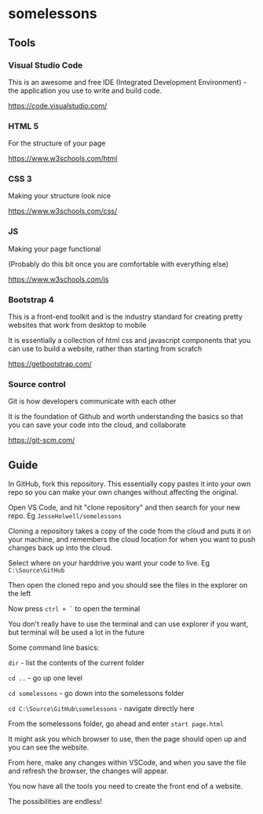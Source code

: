# somelessons

## Tools

### Visual Studio Code
This is an awesome and free IDE (Integrated Development Environment) - the application you use to write and build code.

https://code.visualstudio.com/

### HTML 5
For the structure of your page

https://www.w3schools.com/html

### CSS 3
Making your structure look nice

https://www.w3schools.com/css/

### JS
Making your page functional

(Probably do this bit once you are comfortable with everything else)

https://www.w3schools.com/js

### Bootstrap 4
 This is a front-end toolkit and is the industry standard for creating pretty websites that work from desktop to mobile

It is essentially a collection of html css and javascript components that you can use to build a website, rather than starting from scratch

https://getbootstrap.com/

### Source control
Git is how developers communicate with each other

It is the foundation of Github and worth understanding the basics so that you can save your code into the cloud, and collaborate

https://git-scm.com/

## Guide

In GitHub, fork this repository. This essentially copy pastes it into your own repo so you can make your own changes without affecting the original.

Open VS Code, and hit "clone repository" and then search for your new repo. Eg `JesseHolwell/somelessons`

Cloning a repository takes a copy of the code from the cloud and puts it on your machine, and remembers the cloud location for when you want to push changes back up into the cloud.

Select where on your harddrive you want your code to live. Eg `C:\Source\GitHub`

Then open the cloned repo and you should see the files in the explorer on the left

Now press `` ctrl + ` `` to open the terminal

You don't really have to use the terminal and can use explorer if you want, but terminal will be used a lot in the future

Some command line basics:

`dir` - list the contents of the current folder

`cd ..` - go up one level

`cd somelessons` - go down into the somelessons folder

`cd C:\Source\GitHub\somelessons` - navigate directly here

From the somelessons folder, go ahead and enter `start page.html`

It might ask you which browser to use, then the page should open up and you can see the website.

From here, make any changes within VSCode, and when you save the file and refresh the browser, the changes will appear.

You now have all the tools you need to create the front end of a website.

The possibilities are endless!
